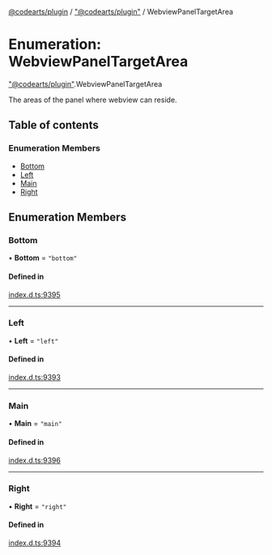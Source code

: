 [@codearts/plugin](../README.md) / ["@codearts/plugin"](../modules/_codearts_plugin_.md) / WebviewPanelTargetArea

# Enumeration: WebviewPanelTargetArea

["@codearts/plugin"](../modules/_codearts_plugin_.md).WebviewPanelTargetArea

The areas of the panel where webview can reside.

## Table of contents

### Enumeration Members

- [Bottom](codearts_plugin_.WebviewPanelTargetArea.md#bottom)
- [Left](codearts_plugin_.WebviewPanelTargetArea.md#left)
- [Main](codearts_plugin_.WebviewPanelTargetArea.md#main)
- [Right](codearts_plugin_.WebviewPanelTargetArea.md#right)

## Enumeration Members

### Bottom

• **Bottom** = ``"bottom"``

#### Defined in

[index.d.ts:9395](https://github.com/huaweicloud/cloudide-plugin-api/blob/03b481c/index.d.ts#L9395)

___

### Left

• **Left** = ``"left"``

#### Defined in

[index.d.ts:9393](https://github.com/huaweicloud/cloudide-plugin-api/blob/03b481c/index.d.ts#L9393)

___

### Main

• **Main** = ``"main"``

#### Defined in

[index.d.ts:9396](https://github.com/huaweicloud/cloudide-plugin-api/blob/03b481c/index.d.ts#L9396)

___

### Right

• **Right** = ``"right"``

#### Defined in

[index.d.ts:9394](https://github.com/huaweicloud/cloudide-plugin-api/blob/03b481c/index.d.ts#L9394)
